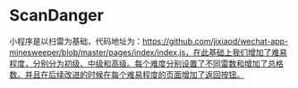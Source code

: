# ScanDanger
小程序是以扫雷为基础，代码地址为：https://github.com/jixiaod/wechat-app-minesweeper/blob/master/pages/index/index.js，在此基础上我们增加了难易程度，分别分为初级、中级和高级。每个难度分别设置了不同雷数和增加了总格数。并且在后续改进的时候在每个难易程度的页面增加了返回按钮。
